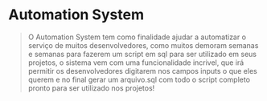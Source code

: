# Automation System

> O Automation System tem como finalidade ajudar a automatizar o serviço de muitos desenvolvedores, como muitos demoram semanas e semanas para fazerem um script em sql para ser utilizado em seus projetos, o sistema vem com uma funcionalidade incrivel, que irá permitir os desenvolvedores digitarem nos campos inputs o que eles querem e no final gerar um arquivo.sql com todo o script completo pronto para ser utilizado nos projetos!